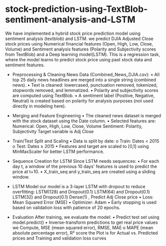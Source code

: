# stock-prediction-using-TextBlob-sentiment-analysis-and-LSTM
We have implemented a hybrid stock price prediction model using sentiment analysis (textblob) and LSTM.
we predict DJIA Adjusted Close stock prices using Numerical financial features (Open, High, Low, Close, Volume) and Sentiment analysis features (Polarity and Subjectivity scores from TextBlob) and a Deep learning model(LSTM).
This is a regression task, where the model learns to predict stock price using past stock data and sentiment features.
* Preprocessing & Cleaning
News Data (Combined_News_DJIA.csv):
•	All top 25 daily news headlines are merged into a single string (combined news).
•	Text is cleaned: lowercased, punctuation removed, tokenized, stopwords removed, and lemmatized.
•	Polarity and subjectivity scores are computed using TextBlob.
•	A sentiment label (Positive, Negative, Neutral) is created based on polarity for analysis purposes (not used directly in modeling here).
* Merging and Feature Engineering
•	The cleaned news dataset is merged with the stock dataset using the Date column.
•	Selected features are:
Numerical: Open, High, Low, Close, Volume
Sentiment: Polarity, Subjectivity
Target variable is Adj Close

* Train/Test Split and Scaling
•	Data is split by date:
o	Train: Dates < 2015
o	Test: Dates ≥ 2015
•	Features and target are scaled to [0,1] using MinMaxScaler for better LSTM performance.

* Sequence Creation for LSTM
Since LSTM needs sequences:
•	For each day t, a window of the previous 10 days' features is used to predict the price at t+10.
•	X_train_seq and y_train_seq are created using a sliding window.

* LSTM Model 
our model is a 3-layer LSTM with dropout to reduce overfitting:
LSTM(128) and Dropout(0.1)
LSTM(64) and Dropout(0.1)
LSTM(32) and Dropout(0.1)
Dense(1) , Predict Adj Close price
•	Loss: Mean Squared Error (MSE)
•	Optimizer: Adam
•	Early stopping is used based on validation loss with patience of 20 epochs.
* Evaluation
After training, we evaluate the model:
•	Predict test set using model.predict()
•	Inverse-transform predictions to get real price values
we	Compute,	MSE (mean squared error), RMSE, MAE
o	MAPE (mean absolute percentage error), R² score
the Plot is for	Actual vs. Predicted prices and	Training and validation loss curves

